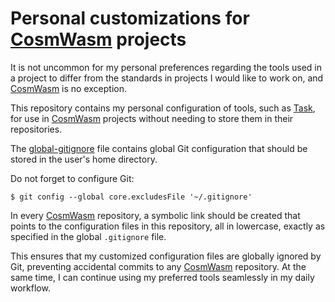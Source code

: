 [CosmWasm]: https://github.com/CosmWasm
[Task]: https://taskfile.dev/

# Personal customizations for [CosmWasm] projects

It is not uncommon for my personal preferences regarding the tools used in a project
to differ from the standards in projects I would like to work on, and [CosmWasm] is no exception.

This repository contains my personal configuration of tools, such as [Task],
for use in [CosmWasm] projects without needing to store them in their repositories.

The [global-gitignore](./global-gitignore) file contains global Git configuration
that should be stored in the user's home directory.

Do not forget to configure Git:

```shell
$ git config --global core.excludesFile '~/.gitignore'
```

In every [CosmWasm] repository, a symbolic link should be created that points
to the configuration files in this repository, all in lowercase,
exactly as specified in the global `.gitignore` file.

This ensures that my customized configuration files are globally ignored by Git,
preventing accidental commits to any [CosmWasm] repository. At the same time,
I can continue using my preferred tools seamlessly in my daily workflow.
